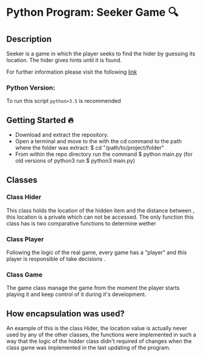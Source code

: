 # Python Program: Seeker Game 🔍

## Description
Seeker is a game in which the player seeks to find the hider by guessing its location. The hider gives hints until it is found.

For further information please visit the following [link](https://byui-cse.github.io/cse210-course-competency/encapsulation/materials/seeker-specification.html)

### Python Version:
To run this script `python>3.5` is recommended

## Getting Started 🔥

- Download and extract the repository.
- Open a terminal and move to the with the cd command to the path where the folder was extract: $ cd "/path/to/project/folder"
- From within the repo directory run the command
  $ python main.py (for old versions of python3 run $ python3 main.py)

## Classes

### Class Hider
This class holds the location of the hidden item and the distance between , this location is a private which can not be accessed.
The only function this class has is two comparative functions to determine wether
### Class Player
Following the logic of the real game, every game has a "player" and this player is responsible of take decisions .
### Class Game
The game class manage the game from the moment the player starts playing it and keep control of it during it's development.

## How encapsulation was used?

An example of this is the class Hider, the location value is actually never used by any of the other classes, the functions were implemented in such a way
that the logic of the hidder class didn't required of changes when the class game was implemented in the last updating of the program.
